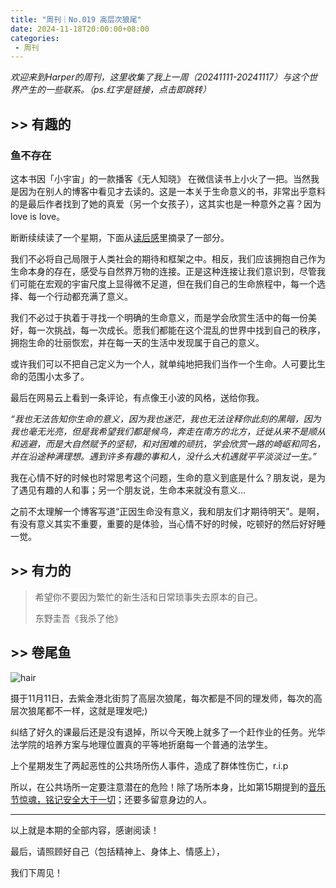 ```yaml
---
title: "周刊｜No.019 高层次狼尾"
date: 2024-11-18T20:00:00+08:00
categories:
 - 周刊 
---
```



*欢迎来到Harper的周刊，这里收集了我上一周（20241111-20241117）与这个世界产生的一些联系。（ps.红字是链接，点击即跳转）*

## >> 有趣的

### 鱼不存在

这本书因「小宇宙」的一款播客《无人知晓》 在微信读书上小火了一把。当然我是因为在别人的博客中看见才去读的。这是一本关于生命意义的书，非常出乎意料的是最后作者找到了她的真爱（另一个女孩子），这其实也是一种意外之喜？因为love is love。

断断续续读了一个星期，下面从[读后感](https://blog.harperby.cloudns.be/category/read/the-fish-doesnt-exist/)里摘录了一部分。

我们不必将自己局限于人类社会的期待和框架之中。相反，我们应该拥抱自己作为生命本身的存在，感受与自然界万物的连接。正是这种连接让我们意识到，尽管我们可能在宏观的宇宙尺度上显得微不足道，但在我们自己的生命旅程中，每一个选择、每一个行动都充满了意义。

我们不必过于执着于寻找一个明确的生命意义，而是学会欣赏生活中的每一份美好，每一次挑战，每一次成长。愿我们都能在这个混乱的世界中找到自己的秩序，拥抱生命的壮丽恢宏，并在每一天的生活中发现属于自己的意义。

或许我们可以不把自己定义为一个人，就单纯地把我们当作一个生命。人可要比生命的范围小太多了。

最后在网易云上看到一条评论，有点像王小波的风格，送给你我。

*“我也无法告知你生命的意义，因为我也迷茫，我也无法诠释你此刻的黑暗，因为我也毫无光亮，但是我希望我们都是候鸟，奔走在南方的北方，迁徙从来不是顺从和逃避，而是大自然赋予的坚韧，和对困难的顽抗，学会欣赏一路的崎岖和同名，并在沿途种满理想。遇到许多有趣的事和人，没什么大机遇就平平淡淡过一生。”* 

我在心情不好的时候也时常思考这个问题，生命的意义到底是什么？朋友说，是为了遇见有趣的人和事；另一个朋友说，生命本来就没有意义...

之前不太理解一个博客写道“正因生命没有意义，我和朋友们才期待明天”。是啊，有没有意义其实不重要，重要的是体验，当心情不好的时候，吃顿好的然后好好睡一觉。
## >> 有力的

>希望你不要因为繁忙的新生活和日常琐事失去原本的自己。 
>
>东野圭吾《我杀了他》

## >> 卷尾鱼

![hair](https://ad0e046.webp.li/19-hair.jpg)

摄于11月11日，去紫金港北街剪了高层次狼尾，每次都是不同的理发师，每次的高层次狼尾都不一样，这就是理发吧;)

纠结了好久的课最后还是没有退掉，所以今天晚上就多了一个赶作业的任务。光华法学院的培养方案与地理位置真的平等地折磨每一个普通的法学生。

上个星期发生了两起恶性的公共场所伤人事件，造成了群体性伤亡，r.i.p

所以，在公共场所一定要注意潜在的危险！除了场所本身，比如第15期提到的[音乐节惊魂，铭记安全大于一切](https://wiki.eryajf.net/pages/6baaa2)；还要多留意身边的人。

---

以上就是本期的全部内容，感谢阅读！

最后，请照顾好自己（包括精神上、身体上、情感上），

我们下周见！

